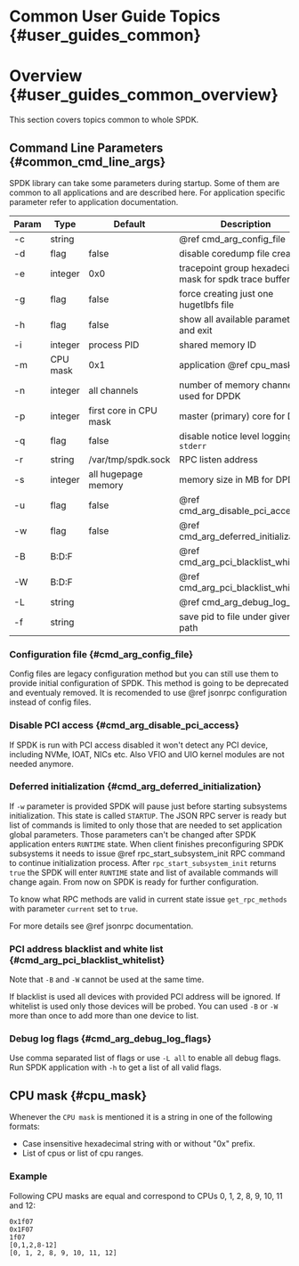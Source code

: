 # Common User Guide Topics {#user_guides_common}

# Overview {#user_guides_common_overview}

This section covers topics common to whole SPDK.

## Command Line Parameters {#common_cmd_line_args}

SPDK library can take some parameters during startup. Some of them are common to all applications and are described here.
For application specific parameter refer to application documentation.

Param    | Type     | Default                | Description
-------- | -------- | ---------------------- | -----------
-c       | string   |                        | @ref cmd_arg_config_file
-d       | flag     | false                  | disable coredump file creation
-e       | integer  | 0x0                    | tracepoint group hexadecimal mask for spdk trace buffers
-g       | flag     | false                  | force creating just one hugetlbfs file
-h       | flag     | false                  | show all available parameters and exit
-i       | integer  | process PID            | shared memory ID
-m       | CPU mask | 0x1                    | application @ref cpu_mask
-n       | integer  | all channels           | number of memory channels used for DPDK
-p       | integer  | first core in CPU mask | master (primary) core for DPDK
-q       | flag     | false                  | disable notice level logging to `stderr`
-r       | string   | /var/tmp/spdk.sock     | RPC listen address
-s       | integer  | all hugepage memory    | memory size in MB for DPDK
-u       | flag     | false                  | @ref cmd_arg_disable_pci_access.
-w       | flag     | false                  | @ref cmd_arg_deferred_initialization
-B       | B:D:F    |                        | @ref cmd_arg_pci_blacklist_whitelist.
-W       | B:D:F    |                        | @ref cmd_arg_pci_blacklist_whitelist.
-L       | string   |                        | @ref cmd_arg_debug_log_flags
-f       | string   |                        | save pid to file under given path

### Configuration file {#cmd_arg_config_file}

Config files are legacy configuration method but you can still use them to provide initial configuration of SPDK.
This method is going to be deprecated and eventualy removed. It is recomended to use @ref jsonrpc configuration
instead of config files.

### Disable PCI access {#cmd_arg_disable_pci_access}

If SPDK is run with PCI access disabled it won't detect any PCI device, including NVMe, IOAT, NICs etc. Also VFIO and UIO
kernel modules are not needed anymore.

### Deferred initialization {#cmd_arg_deferred_initialization}

If `-w` parameter is provided SPDK will pause just before starting subsystems initialization. This state is called `STARTUP`.
The JSON RPC server is ready but list of commands is limited to only those that are needed to set application global parameters.
Those parameters can't be changed after SPDK application enters `RUNTIME` state. When client finishes preconfiguring SPDK subsystems
it needs to issue @ref rpc_start_subsystem_init RPC command to continue initialization process. After `rpc_start_subsystem_init`
returns `true` the SPDK will enter `RUNTIME` state and list of available commands will change again. From now on SPDK is ready
for further configuration.

To know what RPC methods are valid in current state issue `get_rpc_methods` with parameter `current` set to `true`.

For more details see @ref jsonrpc documentation.

### PCI address blacklist and white list {#cmd_arg_pci_blacklist_whitelist}

Note that `-B` and `-W` cannot be used at the same time.

If blacklist is used all devices with provided PCI address will be ignored. If whitelist is used only those
devices will be probed. You can used `-B` or `-W` more than once to add more than one device to list.

### Debug log flags {#cmd_arg_debug_log_flags}

Use comma separated list of flags or use `-L all` to enable all debug flags. Run SPDK application with `-h` to get a list
of all valid flags.

## CPU mask {#cpu_mask}

Whenever the `CPU mask` is mentioned it is a string in one of the following formats:

- Case insensitive hexadecimal string with or without "0x" prefix.
- List of cpus or list of cpu ranges.


### Example

Following CPU masks are equal and correspond to CPUs 0, 1, 2, 8, 9, 10, 11 and 12:

~~~
0x1f07
0x1F07
1f07
[0,1,2,8-12]
[0, 1, 2, 8, 9, 10, 11, 12]
~~~
